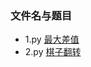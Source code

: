 ### 文件名与题目

- 1.py  [最大差值](https://www.nowcoder.com/practice/1f7675ae7a9e40e4bd04eb754b62fd00?tpId=49&tqId=29281&tPage=1&rp=1&ru=/ta/2016test&qru=/ta/2016test/question-ranking)
- 2.py  [棋子翻转](https://www.nowcoder.com/practice/0b5ab6cc51804dd59f9988ad70d8c4a0?tpId=49&tqId=29282&tPage=1&rp=1&ru=/ta/2016test&qru=/ta/2016test/question-ranking)
